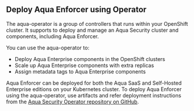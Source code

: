 ## Deploy Aqua Enforcer using Operator

The aqua-operator is a group of controllers that runs within your OpenShift cluster. It supports to deploy and manage an Aqua Security cluster and components, including Aqua Enforcer.

You can use the aqua-operator to:
* Deploy Aqua Enterprise components in the OpenShift clusters
* Scale up Aqua Enterprise components with extra replicas
* Assign metadata tags to Aqua Enterprise components

Aqua Enforcer can be deployed for both the Aqua SaaS and Self-Hosted Enterprise editions on your Kubernetes cluster. To deploy Aqua Enforcer using the aqua-operator, use artifacts and refer deployment instructions from the [Aqua Security Operator repository on GitHub](https://github.com/aquasecurity/aqua-operator).